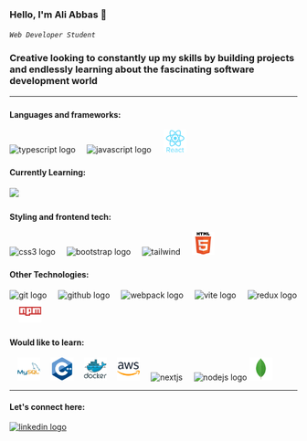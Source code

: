 ### Hello, I'm Ali Abbas 👋

*`Web Developer Student`*
<h3 align="left">Creative looking to constantly up my skills by building projects and endlessly learning about the fascinating software development world</h3>

---
###


<div align="left">
  <h4>Languages and frameworks:</h4>
  <img src="https://cdn.jsdelivr.net/gh/devicons/devicon/icons/typescript/typescript-original.svg" height="40" alt="typescript logo"  />
  <img width="12" />
  <img src="https://cdn.jsdelivr.net/gh/devicons/devicon/icons/javascript/javascript-original.svg" height="40" alt="javascript logo"  />
  <img width="14" />
  <img src="https://raw.githubusercontent.com/devicons/devicon/master/icons/react/react-original-wordmark.svg" alt="react"  height="40"/>
</div>

###
<div align="left">
  <h4>Currently Learning:</h4>
  
  <img height="50" src="https://user-images.githubusercontent.com/25181517/192599922-3a8ceb1c-ff1d-40bc-b73c-99ea1182d8ad.png">
</div>

###




<div align="left">
  <h4>Styling and frontend tech:</h4>
  <img src="https://cdn.jsdelivr.net/gh/devicons/devicon/icons/css3/css3-original.svg" height="40" alt="css3 logo"  />
  <img width="12" />
  <img src="https://cdn.jsdelivr.net/gh/devicons/devicon/icons/bootstrap/bootstrap-original.svg" height="40" alt="bootstrap logo"  />
  <img width="12" />
  <img src="https://www.vectorlogo.zone/logos/tailwindcss/tailwindcss-icon.svg" alt="tailwind" width="40" height="40"/>
  <img width="12" />
   <img src="https://raw.githubusercontent.com/devicons/devicon/master/icons/html5/html5-original-wordmark.svg" alt="html5" width="40" height="40"/>

  </div>
  
###
  
<div align="left">
  <h4>Other Technologies:</h4>
  <img src="https://cdn.jsdelivr.net/gh/devicons/devicon/icons/git/git-original.svg" height="40" alt="git logo"  />
  <img width="12" />
  <img src="https://skillicons.dev/icons?i=github" height="40" alt="github logo"  />
  <img width="12" />
  <img src="https://cdn.jsdelivr.net/gh/devicons/devicon/icons/webpack/webpack-original.svg" height="40" alt="webpack logo"  />
  <img width="12" />
  <img src="https://skillicons.dev/icons?i=vite" height="40" alt="vite logo"  />
   <img width="12" />
  <img src="https://skillicons.dev/icons?i=redux" height="40" alt="redux logo"  />
  <img width="12" />
  <img src="https://github.com/devicons/devicon/blob/master/icons/npm/npm-original-wordmark.svg" title="NPM" alt="NPM" width="40" height="40"/>
  

</div>

###

<div align="left">
  <h4 >Would like to learn:</h4>
  <img width="10"/>
  <img src="https://raw.githubusercontent.com/devicons/devicon/master/icons/mysql/mysql-original-wordmark.svg" alt="mysql" width="40" height="40"/>
  <img width="10" />
  <img src="https://raw.githubusercontent.com/devicons/devicon/master/icons/cplusplus/cplusplus-original.svg" alt="cplusplus" height="40"/>
  <img width="10" />
  <img src="https://raw.githubusercontent.com/devicons/devicon/master/icons/docker/docker-original-wordmark.svg" alt="docker" width="40" height="40"/>
  <img width="10" />
  <img src="https://raw.githubusercontent.com/devicons/devicon/master/icons/amazonwebservices/amazonwebservices-original-wordmark.svg" alt="aws" width="40" height="40"/>
  <img width="12" />
  <img src="https://cdn.worldvectorlogo.com/logos/nextjs-2.svg" alt="nextjs" width="40" height="40"/>
  <img width="12" />
  <img src="https://cdn.jsdelivr.net/gh/devicons/devicon/icons/nodejs/nodejs-original.svg" height="40" alt="nodejs logo"  />
  <img src="https://github.com/devicons/devicon/blob/master/icons/mongodb/mongodb-original.svg" title="MongoDB" alt="MongoDB" width="40" height="40"/>
  </div>

---

<div align="centr">
  <h4>Let's connect here:</h4>
  <a href="https://www.linkedin.com/in/taskeen-haider-0386691b2" target="_blank" rel="noopener">
    <img src="https://img.shields.io/badge/LinkedIn-0A66C2?logo=linkedin&logoColor=white&style=for-the-badge" height="30" alt="linkedin logo"  />
  </a>
</div>

###
